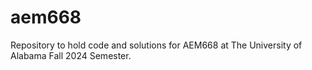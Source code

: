 # aem668
Repository to hold code and solutions for AEM668 at The University of Alabama Fall 2024 Semester.
